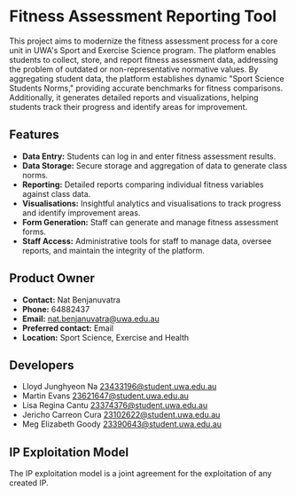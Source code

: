 # Fitness Assessment Reporting Tool

This project aims to modernize the fitness assessment process for a core unit in UWA's Sport and Exercise Science program. The platform enables students to collect, store, and report fitness assessment data, addressing the problem of outdated or non-representative normative values. By aggregating student data, the platform establishes dynamic "Sport Science Students Norms," providing accurate benchmarks for fitness comparisons. Additionally, it generates detailed reports and visualizations, helping students track their progress and identify areas for improvement.

## Features

-   **Data Entry:** Students can log in and enter fitness assessment results.
-   **Data Storage:** Secure storage and aggregation of data to generate class norms.
-   **Reporting:** Detailed reports comparing individual fitness variables against class data.
-   **Visualisations:** Insightful analytics and visualisations to track progress and identify improvement areas.
-   **Form Generation:** Staff can generate and manage fitness assessment forms.
-   **Staff Access:** Administrative tools for staff to manage data, oversee reports, and maintain the integrity of the platform.

## Product Owner

-   **Contact:** Nat Benjanuvatra
-   **Phone:** 64882437
-   **Email:** nat.benjanuvatra@uwa.edu.au
-   **Preferred contact:** Email
-   **Location:** Sport Science, Exercise and Health

## Developers

-   Lloyd Junghyeon Na <23433196@student.uwa.edu.au>
-   Martin Evans <23621647@student.uwa.edu.au>
-   Lisa Regina Cantu <23374376@student.uwa.edu.au>
-   Jericho Carreon Cura <23102622@student.uwa.edu.au>
-   Meg Elizabeth Goody <23390643@student.uwa.edu.au>

## IP Exploitation Model

The IP exploitation model is a joint agreement for the exploitation of any created IP.
